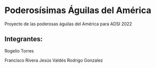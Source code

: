 # Poderosísimas Águilas del América
Proyecto de las poderosas águilas del América para ADSI 2022
## Integrantes:

Rogelio Torres

Francisco Rivera
Jesús Valdés
Rodrigo Gonzalez

